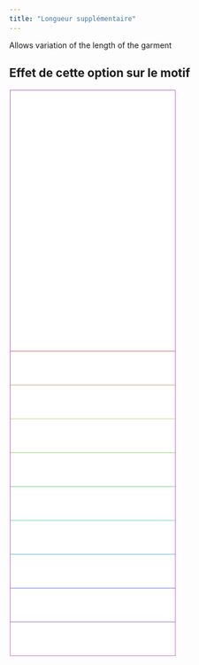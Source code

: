 ```yaml
---
title: "Longueur supplémentaire"
---
```


Allows variation of the length of the garment

## Effet de cette option sur le motif

![Cette image montre l'effet de cette option en superposant plusieurs variantes qui ont une valeur différente pour cette option](tiberius_lengthbonus_sample.svg "Effet de cette option sur le modèle")
